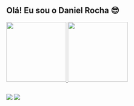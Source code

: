 ## Olá! Eu sou o Daniel Rocha 😎
<div>
  <a href="https://github.com/danielrochadev">
    <img height="158" src="https://github-readme-stats.vercel.app/api?username=danielrochadev&show_icons=true&theme=dark&include_all_commits=true&count_private=true"/>
    <img height="158" src="https://github-readme-stats.vercel.app/api/top-langs/?username=danielrochadev&layout=compact&langs_count=7&theme=dark"/>
</div>
  
  ##
 
<div> 
   <a href="https://www.linkedin.com/in/danielrochaux/" target="_blank"><img src="https://img.shields.io/badge/-LinkedIn-%230077B5?style=for-the-badge&logo=linkedin&logoColor=white" target="_blank"></a>
  <a href = "mailto:danieldante@gmail.com"><img src="https://img.shields.io/badge/-Gmail-%23333?style=for-the-badge&logo=gmail&logoColor=white" target="_blank"></a>
   
</div>
